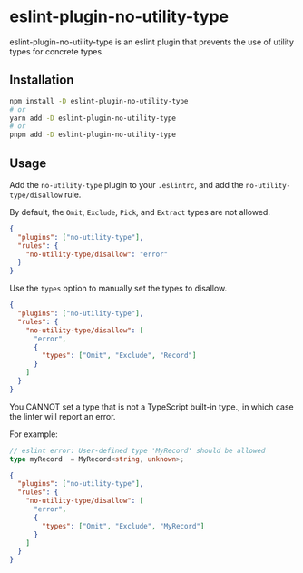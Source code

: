 # eslint-plugin-no-utility-type

eslint-plugin-no-utility-type is an eslint plugin that prevents the use of utility types for concrete types.

## Installation

```sh
npm install -D eslint-plugin-no-utility-type
# or
yarn add -D eslint-plugin-no-utility-type
# or
pnpm add -D eslint-plugin-no-utility-type
```

## Usage

Add the `no-utility-type` plugin to your `.eslintrc`, and add the `no-utility-type/disallow` rule.

By default, the `Omit`, `Exclude`, `Pick`, and `Extract` types are not allowed.

```json
{
  "plugins": ["no-utility-type"],
  "rules": {
    "no-utility-type/disallow": "error"
  }
}
```

Use the `types` option to manually set the types to disallow.

```json
{
  "plugins": ["no-utility-type"],
  "rules": {
    "no-utility-type/disallow": [
      "error",
      {
        "types": ["Omit", "Exclude", "Record"]
      }
    ]
  }
}
```

You CANNOT set a type that is not a TypeScript built-in type., in which case the linter will report an error.

For example:

```ts
// eslint error: User-defined type 'MyRecord' should be allowed
type myRecord  = MyRecord<string, unknown>;
```

```json
{
  "plugins": ["no-utility-type"],
  "rules": {
    "no-utility-type/disallow": [
      "error",
      {
        "types": ["Omit", "Exclude", "MyRecord"]
      }
    ]
  }
}
```
